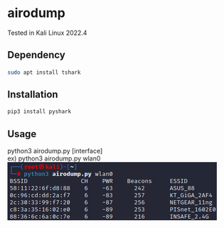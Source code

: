 # airodump
Tested in Kali Linux 2022.4  

## Dependency
```sh
sudo apt install tshark
```

## Installation
```sh
pip3 install pyshark
```

## Usage
python3 airodump.py [interface]  
ex) python3 airodump.py wlan0  
![airodump](./airodump.png)
